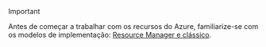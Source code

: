 > [!IMPORTANT]
> Antes de começar a trabalhar com os recursos do Azure, familiarize-se com os modelos de implementação: [Resource Manager e clássico](../articles/azure-resource-manager/resource-manager-deployment-model.md).


<!--HONumber=Jan17_HO1-->


